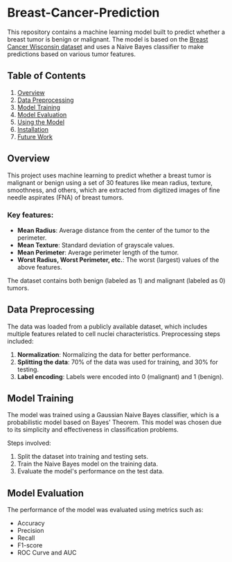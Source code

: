 # Breast-Cancer-Prediction
This repository contains a machine learning model built to predict whether a breast tumor is benign or malignant. The model is based on the [Breast Cancer Wisconsin dataset](https://archive.ics.uci.edu/ml/datasets/Breast+Cancer+Wisconsin+(Diagnostic)) and uses a Naive Bayes classifier to make predictions based on various tumor features.

## Table of Contents

1. [Overview](#overview)
2. [Data Preprocessing](#data-preprocessing)
3. [Model Training](#model-training)
4. [Model Evaluation](#model-evaluation)
5. [Using the Model](#using-the-model)
6. [Installation](#installation)
7. [Future Work](#future-work)

## Overview

This project uses machine learning to predict whether a breast tumor is malignant or benign using a set of 30 features like mean radius, texture, smoothness, and others, which are extracted from digitized images of fine needle aspirates (FNA) of breast tumors.

### Key features:
- **Mean Radius**: Average distance from the center of the tumor to the perimeter.
- **Mean Texture**: Standard deviation of grayscale values.
- **Mean Perimeter**: Average perimeter length of the tumor.
- **Worst Radius, Worst Perimeter, etc.**: The worst (largest) values of the above features.

The dataset contains both benign (labeled as 1) and malignant (labeled as 0) tumors.

## Data Preprocessing

The data was loaded from a publicly available dataset, which includes multiple features related to cell nuclei characteristics. Preprocessing steps included:
1. **Normalization**: Normalizing the data for better performance.
2. **Splitting the data**: 70% of the data was used for training, and 30% for testing.
3. **Label encoding**: Labels were encoded into 0 (malignant) and 1 (benign).

## Model Training

The model was trained using a Gaussian Naive Bayes classifier, which is a probabilistic model based on Bayes' Theorem. This model was chosen due to its simplicity and effectiveness in classification problems.

Steps involved:
1. Split the dataset into training and testing sets.
2. Train the Naive Bayes model on the training data.
3. Evaluate the model's performance on the test data.

## Model Evaluation

The performance of the model was evaluated using metrics such as:
- Accuracy
- Precision
- Recall
- F1-score
- ROC Curve and AUC
